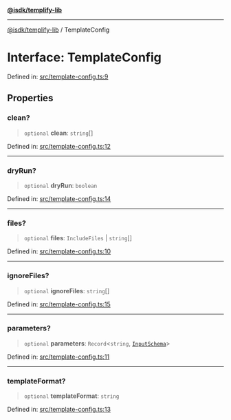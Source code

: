 [**@isdk/templify-lib**](../README.md)

***

[@isdk/templify-lib](../globals.md) / TemplateConfig

# Interface: TemplateConfig

Defined in: [src/template-config.ts:9](https://github.com/isdk/templify-lib.js/blob/2021de0477eb7d351d355caed33ee96d779c1169/src/template-config.ts#L9)

## Properties

### clean?

> `optional` **clean**: `string`[]

Defined in: [src/template-config.ts:12](https://github.com/isdk/templify-lib.js/blob/2021de0477eb7d351d355caed33ee96d779c1169/src/template-config.ts#L12)

***

### dryRun?

> `optional` **dryRun**: `boolean`

Defined in: [src/template-config.ts:14](https://github.com/isdk/templify-lib.js/blob/2021de0477eb7d351d355caed33ee96d779c1169/src/template-config.ts#L14)

***

### files?

> `optional` **files**: `IncludeFiles` \| `string`[]

Defined in: [src/template-config.ts:10](https://github.com/isdk/templify-lib.js/blob/2021de0477eb7d351d355caed33ee96d779c1169/src/template-config.ts#L10)

***

### ignoreFiles?

> `optional` **ignoreFiles**: `string`[]

Defined in: [src/template-config.ts:15](https://github.com/isdk/templify-lib.js/blob/2021de0477eb7d351d355caed33ee96d779c1169/src/template-config.ts#L15)

***

### parameters?

> `optional` **parameters**: `Record`\<`string`, [`InputSchema`](InputSchema.md)\>

Defined in: [src/template-config.ts:11](https://github.com/isdk/templify-lib.js/blob/2021de0477eb7d351d355caed33ee96d779c1169/src/template-config.ts#L11)

***

### templateFormat?

> `optional` **templateFormat**: `string`

Defined in: [src/template-config.ts:13](https://github.com/isdk/templify-lib.js/blob/2021de0477eb7d351d355caed33ee96d779c1169/src/template-config.ts#L13)
